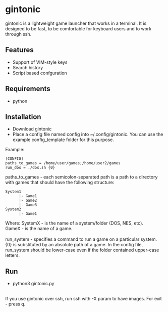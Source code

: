 # gintonic

gintonic is a lightweight game launcher that works in a terminal. It is designed to be fast, to be comfortable for keyboard users and to work through ssh.

## Features

  * Support of VIM-style keys
  * Search history
  * Script based confguration

## Requirements

* python

## Installation

* Download gintonic
* Place a config file named config into ~/.config/gintonic. You can use the example config_template folder for this purpose.

Example:
```
[CONFIG]
paths_to_games = /home/user/games;/home/user2/games
run_dos = ./dos.sh {0}
```
paths_to_games - each semicolon-separated path is a path to a directory with games that should have the following structure:
```
System1
      |- Game1
      |- Game2
      |- Game3
System2
      |- Game1
```
Where: 
  SystemX - is the name of a system/folder (DOS, NES, etc).<br>
  GameX - is the name of a game.<br>
<br>
run_system - specifies a command to run a game on a particular system. {0} is substituted by an absolute path of a game.
In the config file, run_system should be lower-case even if the folder contained upper-case letters.

## Run

* python3 gintonic.py
<br>
If you use gintonic over ssh, run ssh with -X param to have images.
For exit - press q. 

